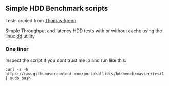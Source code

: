 ## Simple HDD Benchmark scripts

Tests copied from 
[Thomas-krenn](https://www.thomas-krenn.com/en/wiki/Linux_I/O_Performance_Tests_using_dd)

Simple Throughput and latency HDD tests with or without cache using the linux 
[dd](https://en.wikipedia.org/wiki/Dd_(Unix)) utility

### One liner

Inspect the script if you dont trust me :p and run like this:

    curl -s -N https://raw.githubusercontent.com/portokallidis/hddbench/master/test1 | sudo bash